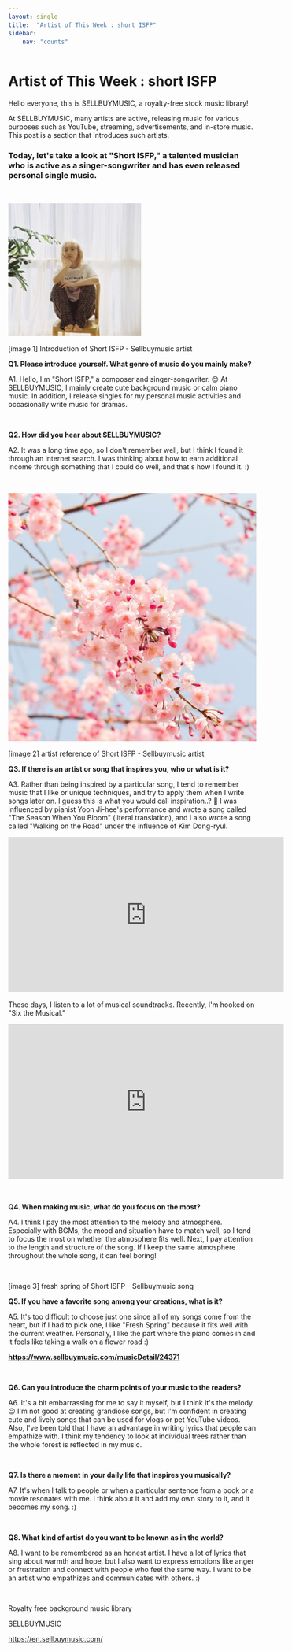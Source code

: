 ```yaml
---
layout: single
title:  "Artist of This Week : short ISFP"
sidebar:
    nav: "counts"
---
```

<h1>Artist of This Week : short ISFP</h1>
<p>Hello everyone, this is SELLBUYMUSIC, a royalty-free stock music library!</p>
<p>At SELLBUYMUSIC, many artists are active, releasing music for various purposes such as YouTube, streaming, advertisements, and in-store music. This post is a section that introduces such artists.</p>
<h3>Today, let&#39;s take a look at &quot;Short ISFP,&quot; a talented musician who is active as a singer-songwriter and has even released personal single music.</h3>
<p>&nbsp;</p>

<img src="../images/2023-05-08-ArtlistISFP/키작은ISFP.jpg" alt="키작은ISFP" style="zoom:150%;" />

<p>[image 1] Introduction of Short ISFP - Sellbuymusic artist </p>
<p><strong>Q1. Please introduce yourself. What genre of music do you mainly make?</strong></p>
<p>A1. Hello, I&#39;m &quot;Short ISFP,&quot; a composer and singer-songwriter. 😊 At SELLBUYMUSIC, I mainly create cute background music or calm piano music. In addition, I release singles for my personal music activities and occasionally write music for dramas.</p>
<p>&nbsp;</p>
<p><strong>Q2. How did you hear about SELLBUYMUSIC?</strong></p>
<p>A2. It was a long time ago, so I don&#39;t remember well, but I think I found it through an internet search. I was thinking about how to earn additional income through something that I could do well, and that&#39;s how I found it. :)</p>
<p>&nbsp;</p>

<img src="../images/2023-05-08-ArtlistISFP/shortisfp_freshspring.jpg" alt="shortisfp_freshspring" style="zoom:67%;" />

<p>[image 2] artist reference of Short ISFP - Sellbuymusic artist </p>
<p><strong>Q3. If there is an artist or song that inspires you, who or what is it?</strong></p>
<p>A3. Rather than being inspired by a particular song, I tend to remember music that I like or unique techniques, and try to apply them when I write songs later on. I guess this is what you would call inspiration..? 🥰 I was influenced by pianist Yoon Ji-hee&#39;s performance and wrote a song called &quot;The Season When You Bloom&quot; (literal translation), and I also wrote a song called &quot;Walking on the Road&quot; under the influence of Kim Dong-ryul. </p>
<iframe width="560" height="315" src="https://www.youtube.com/embed/lyn_X8H7PCE" frameborder="0" allowfullscreen></iframe>
<p>These days, I listen to a lot of musical soundtracks. Recently, I&#39;m hooked on &quot;Six the Musical.&quot;</p>
<iframe width="560" height="315" src="https://www.youtube.com/embed/egqqtAo8WSI" frameborder="0" allowfullscreen></iframe>
<p>&nbsp;</p>
<p><strong>Q4. When making music, what do you focus on the most?</strong></p>
<p>A4. I think I pay the most attention to the melody and atmosphere. Especially with BGMs, the mood and situation have to match well, so I tend to focus the most on whether the atmosphere fits well. Next, I pay attention to the length and structure of the song. If I keep the same atmosphere throughout the whole song, it can feel boring!</p>
<p>&nbsp;</p>
<p>[image 3] fresh spring of Short ISFP - Sellbuymusic song </p>
<p><strong>Q5. If you have a favorite song among your creations, what is it?</strong></p>
<p>A5. It&#39;s too difficult to choose just one since all of my songs come from the heart, but if I had to pick one, I like &quot;Fresh Spring&quot; because it fits well with the current weather. Personally, I like the part where the piano comes in and it feels like taking a walk on a flower road :) </p>
<p><strong><a href='https://www.sellbuymusic.com/musicDetail/24371' target='_blank' class='url'>https://www.sellbuymusic.com/musicDetail/24371</a></strong></p>
<p>&nbsp;</p>
<p><strong>Q6. Can you introduce the charm points of your music to the readers?</strong></p>
<p>A6. It&#39;s a bit embarrassing for me to say it myself, but I think it&#39;s the melody. 😉 I&#39;m not good at creating grandiose songs, but I&#39;m confident in creating cute and lively songs that can be used for vlogs or pet YouTube videos. Also, I&#39;ve been told that I have an advantage in writing lyrics that people can empathize with. I think my tendency to look at individual trees rather than the whole forest is reflected in my music.</p>
<p>&nbsp;</p>
<p><strong>Q7. Is there a moment in your daily life that inspires you musically?</strong></p>
<p>A7. It&#39;s when I talk to people or when a particular sentence from a book or a movie resonates with me. I think about it and add my own story to it, and it becomes my song. :)</p>
<p>&nbsp;</p>
<p><strong>Q8. What kind of artist do you want to be known as in the world?</strong></p>
<p>A8. I want to be remembered as an honest artist. I have a lot of lyrics that sing about warmth and hope, but I also want to express emotions like anger or frustration and connect with people who feel the same way. I want to be an artist who empathizes and communicates with others. :)</p>
<p>&nbsp;</p>
<p>Royalty free background music library</p>
<p>SELLBUYMUSIC</p>
<p><a href='https://en.sellbuymusic.com/' target='_blank' class='url'>https://en.sellbuymusic.com/</a></p>